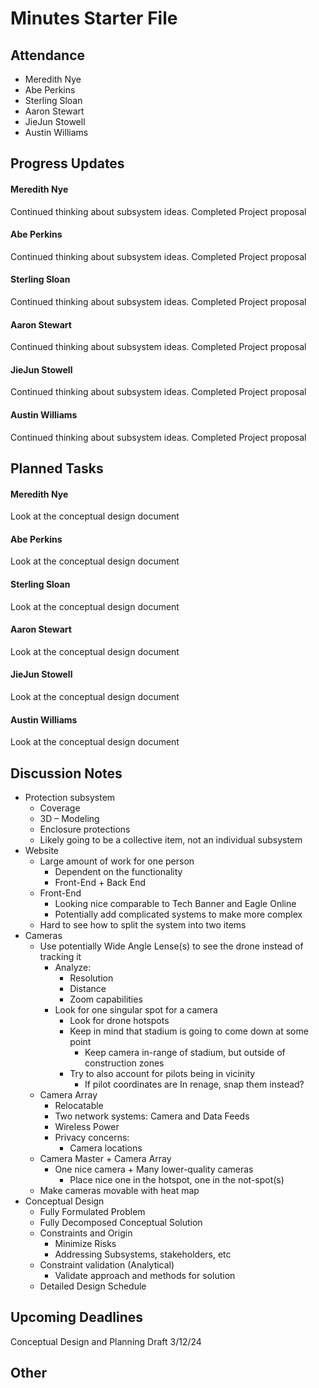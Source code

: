 # Minutes Starter File

## Attendance
   - Meredith Nye
   - Abe Perkins
   - Sterling Sloan
   - Aaron Stewart
   - JieJun Stowell
   - Austin Williams

## Progress Updates
#### Meredith Nye
Continued thinking about subsystem ideas. Completed Project proposal
#### Abe Perkins
Continued thinking about subsystem ideas. Completed Project proposal
#### Sterling Sloan
Continued thinking about subsystem ideas. Completed Project proposal
#### Aaron Stewart
Continued thinking about subsystem ideas. Completed Project proposal
#### JieJun Stowell
Continued thinking about subsystem ideas. Completed Project proposal
#### Austin Williams
Continued thinking about subsystem ideas. Completed Project proposal

## Planned Tasks
#### Meredith Nye
Look at the conceptual design document
#### Abe Perkins
Look at the conceptual design document
#### Sterling Sloan
Look at the conceptual design document
#### Aaron Stewart
Look at the conceptual design document
#### JieJun Stowell
Look at the conceptual design document
#### Austin Williams
Look at the conceptual design document

## Discussion Notes
- Protection subsystem
   - Coverage
   - 3D – Modeling
   - Enclosure protections
   - Likely going to be a collective item, not an individual subsystem
- Website
   - Large amount of work for one person
      - Dependent on the functionality
      - Front-End + Back End
   - Front-End
      - Looking nice comparable to Tech Banner and Eagle Online
      - Potentially add complicated systems to make more complex
   - Hard to see how to split the system into two items
- Cameras
   - Use potentially Wide Angle Lense(s) to see the drone instead of tracking it
      - Analyze:
         - Resolution
         - Distance
         - Zoom capabilities
      - Look for one singular spot for a camera
         - Look for drone hotspots
         - Keep in mind that stadium is going to come down at some point
            - Keep camera in-range of stadium, but outside of construction zones
         - Try to also account for pilots being in vicinity
            - If pilot coordinates are In renage, snap them instead?
   - Camera Array
      - Relocatable
      - Two network systems: Camera and Data Feeds
      - Wireless Power
      - Privacy concerns:
         - Camera locations
   - Camera Master + Camera Array
      - One nice camera + Many lower-quality cameras
         - Place nice one in the hotspot, one in the not-spot(s)
   - Make cameras movable with heat map
- Conceptual Design
   - Fully Formulated Problem
   - Fully Decomposed Conceptual Solution
   - Constraints and Origin
      - Minimize Risks
      - Addressing Subsystems, stakeholders, etc
   - Constraint validation (Analytical)
      - Validate approach and methods for solution
   - Detailed Design Schedule

## Upcoming Deadlines
Conceptual Design and Planning Draft 3/12/24

## Other
